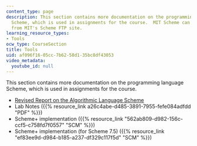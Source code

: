 ```yaml
---
content_type: page
description: This section contains more documentation on the programming language
  Scheme, which is used in assignments for the course.  MIT Scheme can be downloaded
  from MIT's Scheme FTP site.
learning_resource_types:
- Tools
ocw_type: CourseSection
title: Tools
uid: af096f16-05cc-7b62-58d1-35bc8df43053
video_metadata:
  youtube_id: null
---
```


This section contains more documentation on the programming language Scheme, which is used in assignments for the course.

*   [Revised Report on the Algorithmic Language Scheme](http://www.swiss.ai.mit.edu/~jaffer/r5rs_toc.html)
*   Lab Notes ({{% resource_link a26c4abe-d485-3891-7955-fefe084adfdd "PDF" %}})
*   Scheme+ implementation ({{% resource_link "562ab809-d982-156c-ccf5-c758fd7f0557" "SCM" %}})
*   Scheme+ implementation (for Scheme 7.5) ({{% resource_link "ef83ee9d-d984-b185-a237-df329c117f5d" "SCM" %}})